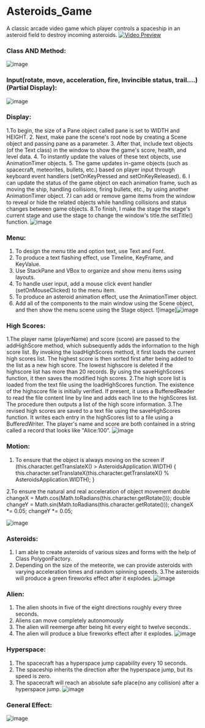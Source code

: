 # Asteroids_Game
 A classic arcade video game which player controls a spaceship in an asteroid field to destroy incoming asteroids.
[![Video Preview](https://github.com/xingyeahhh/Asteroids_Game/assets/123461462/f207306a-b3f6-44cc-9279-41950bae5d1d)](https://github.com/xingyeahhh/Asteroids_Game/blob/1d288279fe9c983a3d3b50927e0073a720e9c5fe/Asteroids-Menu%202023-04-23%2000-39-02.mp4)
### Class AND Method:
![image](https://github.com/xingyeahhh/Asteroids_Game/assets/123461462/82663200-a82f-4cb5-9646-fd4ce0c71e8d)

### Input(rotate, move, acceleration, fire, Invincible status, trail....)(Partial Display):
![image](https://github.com/xingyeahhh/Asteroids_Game/assets/123461462/9b1ff199-1b40-490d-90ad-a80065149393)

### Display:
1.To begin, the size of a Pane object called pane is set to WIDTH and HEIGHT.
2. Next, make pane the scene's root node by creating a Scene object and passing pane as a parameter.
3. After that, include text objects (of the Text class) in the window to show the game's score, health, and level data.
4. To instantly update the values of these text objects, use AnimationTimer objects.
5. The game updates in-game objects (such as spacecraft, meteorites, bullets, etc.) based on player input through keyboard event handlers (setOnKeyPressed and setOnKeyReleased).
6. I can update the status of the game object on each animation frame, such as moving the ship, handling collisions, firing bullets, etc., by using another AnimationTimer object.
7.I can add or remove game items from the window to reveal or hide the related objects while handling collisions and status changes between game objects.
8.To finish, I make the stage the stage's current stage and use the stage to change the window's title.the setTitle() function.
![image](https://github.com/xingyeahhh/Asteroids_Game/assets/123461462/c25743d2-9835-48d7-a71e-3047052538df)

### Menu:
1. To design the menu title and option text, use Text and Font.
2. To produce a text flashing effect, use Timeline, KeyFrame, and KeyValue.
3. Use StackPane and VBox to organize and show menu items using layouts.
4. To handle user input, add a mouse click event handler (setOnMouseClicked) to the menu item.
5. To produce an asteroid animation effect, use the AnimationTimer object.
6. Add all of the components to the main window using the Scene object, and then show the menu scene using the Stage object.
![image]![image](https://github.com/xingyeahhh/Asteroids_Game/assets/123461462/e56da75d-cf00-4da7-addb-d75951be8d6c)

### High Scores:
1.The player name (playerName) and score (score) are passed to the addHighScore method, which subsequently adds the information to the high score list. By invoking the loadHighScores method, it first loads the current high scores list. The highest score is then sorted first after being added to the list as a new high score. The lowest highscore is deleted if the highscore list has more than 20 records. By using the saveHighScores function, it then saves the modified high scores.
2.The high score list is loaded from the text file using the loadHighScores function. The existence of the highscore file is initially verified. If present, it uses a BufferedReader to read the file content line by line and adds each line to the highScores list. The procedure then outputs a list of the high score information.
3.The revised high scores are saved to a text file using the saveHighScores function. It writes each entry in the highScores list to a file using a BufferedWriter. The player's name and score are both contained in a string called a record that looks like "Alice:100".
![image](https://github.com/xingyeahhh/Asteroids_Game/assets/123461462/1f5bca78-4775-463f-bbb2-3598138a6d6e)

### Motion:
1. To ensure that the object is always moving on the screen
 if (this.character.getTranslateX() > AsteroidsApplication.WIDTH) 
{
 this.character.setTranslateX(this.character.getTranslateX() % AsteroidsApplication.WIDTH);
        }

2.To ensure the natural and real acceleration of object movement
double changeX = Math.cos(Math.toRadians(this.character.getRotate()));
double changeY = Math.sin(Math.toRadians(this.character.getRotate()));
        changeX *= 0.05;
        changeY *= 0.05;

![image](https://github.com/xingyeahhh/Asteroids_Game/assets/123461462/b2afcc78-fb48-4735-b277-73d443dcddf5)

### Asteroids:
1. I am able to create asteroids of various sizes and forms with the help of Class PolygonFactory.
2. Depending on the size of the meteorite, we can provide asteroids with varying acceleration times and random spinning speeds.
3.The asteroids will produce a green fireworks effect after it explodes.
![image](https://github.com/xingyeahhh/Asteroids_Game/assets/123461462/04a016b9-e5e4-47b6-85a9-0d6947811197)

### Alien:
1. The alien shoots in five of the eight directions roughly every three seconds.
2. Aliens can move completely autonomously
3. The alien will reemerge after being hit every eight to twelve seconds..
4. The alien will produce a blue fireworks effect after it explodes.
![image](https://github.com/xingyeahhh/Asteroids_Game/assets/123461462/34e09424-edf0-45c7-b713-7893cfad7084)

### Hyperspace:
1. The spacecraft has a hyperspace jump capability every 10 seconds.
2. The spaceship inherits the direction after the hyperspace jump, but its speed is zero.
3.  The spacecraft will reach an absolute safe place(no any collision) after a hyperspace jump.
![image](https://github.com/xingyeahhh/Asteroids_Game/assets/123461462/b271115c-eb1b-4ae0-b671-56b5965a998f)

### General Effect:
![image](https://github.com/xingyeahhh/Asteroids_Game/assets/123461462/7210e141-6148-4cb2-8db0-2df9cec26e20)













